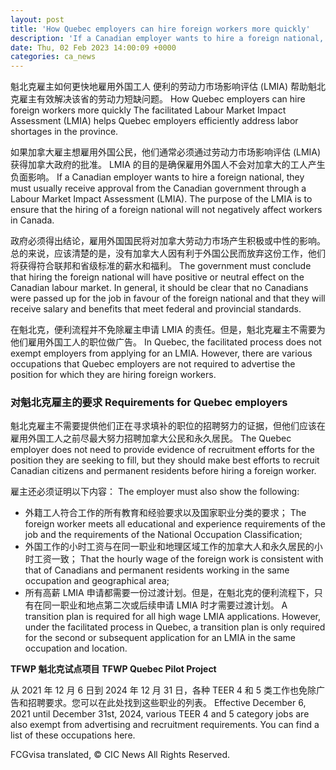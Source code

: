 ```yaml
---
layout: post
title: 'How Quebec employers can hire foreign workers more quickly'
description: 'If a Canadian employer wants to hire a foreign national, they must usually receive approval from the Canadian government through a Labour Market Impact Assessment (LMIA). The purpose of the LMIA is to ensure that the hiring of a foreign national will not negatively affect workers in Canada. The government must conclude that hiring the […]'
date: Thu, 02 Feb 2023 14:00:09 +0000
categories: ca_news
---
```


魁北克雇主如何更快地雇用外国工人 便利的劳动力市场影响评估 (LMIA) 帮助魁北克雇主有效解决该省的劳动力短缺问题。	How Quebec employers can hire foreign workers more quickly The facilitated Labour Market Impact Assessment (LMIA) helps Quebec employers efficiently address labor shortages in the province.
	
如果加拿大雇主想雇用外国公民，他们通常必须通过劳动力市场影响评估 (LMIA) 获得加拿大政府的批准。 LMIA 的目的是确保雇用外国人不会对加拿大的工人产生负面影响。	If a Canadian employer wants to hire a foreign national, they must usually receive approval from the Canadian government through a Labour Market Impact Assessment (LMIA). The purpose of the LMIA is to ensure that the hiring of a foreign national will not negatively affect workers in Canada.
	
政府必须得出结论，雇用外国国民将对加拿大劳动力市场产生积极或中性的影响。总的来说，应该清楚的是，没有加拿大人因有利于外国公民而放弃这份工作，他们将获得符合联邦和省级标准的薪水和福利。	The government must conclude that hiring the foreign national will have positive or neutral effect on the Canadian labour market. In general, it should be clear that no Canadians were passed up for the job in favour of the foreign national and that they will receive salary and benefits that meet federal and provincial standards.
	
在魁北克，便利流程并不免除雇主申请 LMIA 的责任。但是，魁北克雇主不需要为他们雇用外国工人的职位做广告。	In Quebec, the facilitated process does not exempt employers from applying for an LMIA. However, there are various occupations that Quebec employers are not required to advertise the position for which they are hiring foreign workers.
	
### 对魁北克雇主的要求	Requirements for Quebec employers
	
魁北克雇主不需要提供他们正在寻求填补的职位的招聘努力的证据，但他们应该在雇用外国工人之前尽最大努力招聘加拿大公民和永久居民。	The Quebec employer does not need to provide evidence of recruitment efforts for the position they are seeking to fill, but they should make best efforts to recruit Canadian citizens and permanent residents before hiring a foreign worker.
	
雇主还必须证明以下内容：	The employer must also show the following:
	
* 外籍工人符合工作的所有教育和经验要求以及国家职业分类的要求；	  The foreign worker meets all educational and experience requirements of the job and the requirements of the National Occupation Classification;
* 外国工作的小时工资与在同一职业和地理区域工作的加拿大人和永久居民的小时工资一致；	  That the hourly wage of the foreign work is consistent with that of Canadians and permanent residents working in the same occupation and geographical area;
* 所有高薪 LMIA 申请都需要一份过渡计划。但是，在魁北克的便利流程下，只有在同一职业和地点第二次或后续申请 LMIA 时才需要过渡计划。	  A transition plan is required for all high wage LMIA applications. However, under the facilitated process in Quebec, a transition plan is only required for the second or subsequent application for an LMIA in the same occupation and location.
	
**TFWP 魁北克试点项目**	**TFWP Quebec Pilot Project**
	
从 2021 年 12 月 6 日到 2024 年 12 月 31 日，各种 TEER 4 和 5 类工作也免除广告和招聘要求。您可以在此处找到这些职业的列表。	Effective December 6, 2021 until December 31st, 2024, various TEER 4 and 5 category jobs are also exempt from advertising and recruitment requirements. You can find a list of these occupations here.
	

FCGvisa translated, © CIC News All Rights Reserved.

